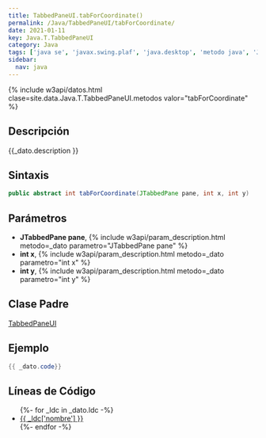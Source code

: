 ```yaml
---
title: TabbedPaneUI.tabForCoordinate()
permalink: /Java/TabbedPaneUI/tabForCoordinate/
date: 2021-01-11
key: Java.T.TabbedPaneUI
category: Java
tags: ['java se', 'javax.swing.plaf', 'java.desktop', 'metodo java', 'Java 1.0']
sidebar: 
  nav: java
---
```


{% include w3api/datos.html clase=site.data.Java.T.TabbedPaneUI.metodos valor="tabForCoordinate" %}

## Descripción
{{_dato.description }}

## Sintaxis
~~~java
public abstract int tabForCoordinate(JTabbedPane pane, int x, int y)
~~~

## Parámetros
* **JTabbedPane pane**,  {% include w3api/param_description.html metodo=_dato parametro="JTabbedPane pane" %}
* **int x**,  {% include w3api/param_description.html metodo=_dato parametro="int x" %}
* **int y**,  {% include w3api/param_description.html metodo=_dato parametro="int y" %}

## Clase Padre
[TabbedPaneUI](/Java/TabbedPaneUI/)

## Ejemplo
~~~java
{{ _dato.code}}
~~~

## Líneas de Código
<ul>
{%- for _ldc in _dato.ldc -%}
   <li>
       <a href="{{_ldc['url'] }}">{{ _ldc['nombre'] }}</a>
   </li>
{%- endfor -%}
</ul>
